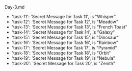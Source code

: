 Day-3.md

- 'task-11': 'Secret Message for Task 11', is "Whisper"
- 'task-12': 'Secret Message for Task 12', is "Meadow"
- 'task-13': 'Secret Message for Task 13', is "French Toast"
- 'task-14': 'Secret Message for Task 14', is "Galaxy"
- 'task-15': 'Secret Message for Task 15', is "Dinosaur"
- 'task-16': 'Secret Message for Task 16', is "Rainbow"
- 'task-17': 'Secret Message for Task 17', is "Pyramid"
- 'task-18': 'Secret Message for Task 18', is "Orbit"
- 'task-19': 'Secret Message for Task 19', is "Nebula"
- 'task-20': 'Secret Message for Task 20', is "Zenith"
